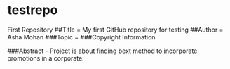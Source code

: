 # testrepo
First Repository 
##Title = My first GitHub repository for testing
##Author = Asha Mohan
###Topic = 
###Copyright Information

###Abstract - Project is about finding bext method to incorporate promotions in a corporate.
